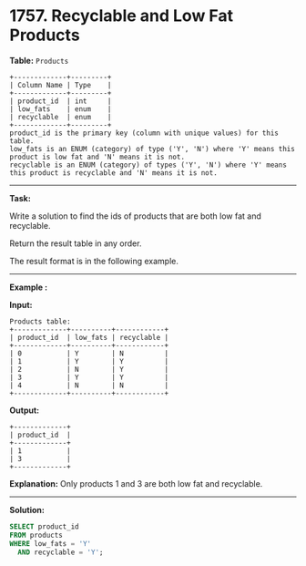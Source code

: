 # 1757. Recyclable and Low Fat Products

**Table:** ```Products```

```no-hightlight
+-------------+---------+
| Column Name | Type    |
+-------------+---------+
| product_id  | int     |
| low_fats    | enum    |
| recyclable  | enum    |
+-------------+---------+
product_id is the primary key (column with unique values) for this table.
low_fats is an ENUM (category) of type ('Y', 'N') where 'Y' means this product is low fat and 'N' means it is not.
recyclable is an ENUM (category) of types ('Y', 'N') where 'Y' means this product is recyclable and 'N' means it is not.
```
***
**Task:**

Write a solution to find the ids of products that are both low fat and recyclable.

Return the result table in any order.

The result format is in the following example.

***
**Example :**

**Input:** 

```
Products table:
+-------------+----------+------------+
| product_id  | low_fats | recyclable |
+-------------+----------+------------+
| 0           | Y        | N          |
| 1           | Y        | Y          |
| 2           | N        | Y          |
| 3           | Y        | Y          |
| 4           | N        | N          |
+-------------+----------+------------+
```

**Output:**
```
+-------------+
| product_id  |
+-------------+
| 1           |
| 3           |
+-------------+
```
**Explanation:** Only products 1 and 3 are both low fat and recyclable.

***
**Solution:**

```SQL
SELECT product_id
FROM products
WHERE low_fats = 'Y'
  AND recyclable = 'Y';
```